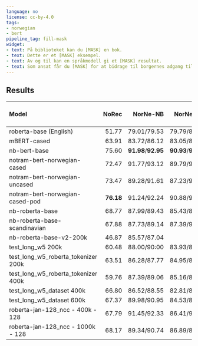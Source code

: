 ```yaml
---
language: no
license: cc-by-4.0
tags:
- norwegian
- bert
pipeline_tag: fill-mask
widget:
- text: På biblioteket kan du [MASK] en bok.
- text: Dette er et [MASK] eksempel.
- text: Av og til kan en språkmodell gi et [MASK] resultat. 
- text: Som ansat får du [MASK] for at bidrage til borgernes adgang til dansk kulturarv, til forskning og til samfundets demokratiske udvikling.
---
```


## Results
|**Model** | **NoRec** | **NorNe-NB**| **NorNe-NN** | **NorDial** | **DaNe** | **Da-Angry-Tweets** |
|:-----------|------------:|------------:|------------:|------------:|------------:|------------:|
|roberta-base (English) | 51.77 | 79.01/79.53| 79.79/83.02 |  67.18| 75.44/78.07 | 55.51 |
|mBERT-cased | 63.91 | 83.72/86.12| 83.05/87.12 |  66.23| 80.00/81.43 | 57.67 |
|nb-bert-base | 75.60 |**91.98**/**92.95** |**90.93**/**94.06**|69.39| 81.95/84.83| 64.18|
|notram-bert-norwegian-cased | 72.47 | 91.77/93.12|89.79/93.70| **78.55**| **83.69**/**86.55**| **64.19** |
|notram-bert-norwegian-uncased |  73.47 | 89.28/91.61 |87.23/90.23 |74.21 | 80.29/82.31| 61.18|
|notram-bert-norwegian-cased-pod | **76.18** | 91.24/92.24| 90.88/93.21| 76.21| 81.82/84.99| 62.16 |
|nb-roberta-base | 68.77 |87.99/89.43 | 85.43/88.66| 76.34| 75.91/77.94| 61.50 | 
|nb-roberta-base-scandinavian | 67.88 | 87.73/89.14| 87.39/90.92| 74.81| 76.22/78.66 | 63.37 |
|nb-roberta-base-v2-200k | 46.87 | 85.57/87.04| - |  64.99| - | - |
|test_long_w5 200k| 60.48  | 88.00/90:00 | 83.93/88.45 | 68.41 |75.22/78.50| 57.95 |
|test_long_w5_roberta_tokenizer 200k| 63.51| 86.28/87.77| 84.95/88.61 | 69.86 | 71.31/74.27 | 59.96 |
|test_long_w5_roberta_tokenizer 400k| 59.76 |87.39/89.06 | 85.16/89.01 | 71.46 | 72.39/75.65| 39.73 |
|test_long_w5_dataset 400k| 66.80 | 86.52/88.55 | 82.81/86.76 | 66.94 | 71.47/74.20| 55.25 |
|test_long_w5_dataset 600k| 67.37 | 89.98/90.95 | 84.53/88.37 | 66.84 | 75.14/76.50| 57.47 |
|roberta-jan-128_ncc - 400k - 128| 67.79 | 91.45/92.33 | 86.41/90.19 | 67.20 | 81.00/82.39| 59.65 |
|roberta-jan-128_ncc - 1000k - 128| 68.17 | 89.34/90.74 | 86.89/89.87 | 68.41 | 80.30/82.17| 61.63 |
